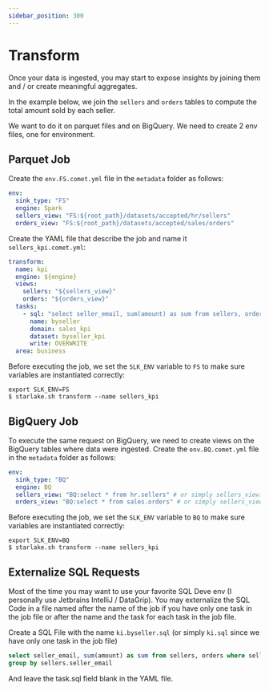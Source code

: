 ```yaml
---
sidebar_position: 300
---
```


# Transform

Once your data is ingested, you may start to expose insights by joining them and / or create meaningful aggregates.

In the example below, we join the `sellers` and `orders` tables to compute the total amount sold by each seller.

We want to do it on parquet files and on BigQuery. We need to create 2 env files, one for environment.

## Parquet Job

Create the `env.FS.comet.yml` file in the `metadata` folder as follows:

```yaml
env:
  sink_type: "FS"
  engine: Spark
  sellers_view: "FS:${root_path}/datasets/accepted/hr/sellers"
  orders_view: "FS:${root_path}/datasets/accepted/sales/orders"
```

Create the YAML file that describe the job and name it `sellers_kpi.comet.yml`:

```yaml
transform:
  name: kpi
  engine: ${engine}
  views:
    sellers: "${sellers_view}"
    orders: "${orders_view}"
  tasks:
    - sql: "select seller_email, sum(amount) as sum from sellers, orders where sellers.id = orders.seller_id group by sellers.seller_email"
      name: byseller
      domain: sales_kpi
      dataset: byseller_kpi
      write: OVERWRITE
  area: business
```

Before executing the job, we set the `SLK_ENV` variable to `FS` to make sure variables are instantiated correctly:

````shell
export SLK_ENV=FS
$ starlake.sh transform --name sellers_kpi
````

## BigQuery Job
To execute the same request on BigQuery, we need to create views on the BigQuery tables where data were ingested. 
Create the `env.BQ.comet.yml` file in the `metadata` folder as follows:

```yaml
env:
  sink_type: "BQ"
  engine: BQ
  sellers_view: "BQ:select * from hr.sellers" # or simply sellers_view: hr.sellers
  orders_view: "BQ:select * from sales.orders" # or simply sellers_view: sales.orders
```

Before executing the job, we set the `SLK_ENV` variable to `BQ` to make sure variables are instantiated correctly:

````shell
export SLK_ENV=BQ
$ starlake.sh transform --name sellers_kpi
````

## Externalize SQL Requests

Most of the time you may want to use your favorite SQL Deve env (I personally use Jetbrains IntelliJ / DataGrip). 
You may externalize the SQL Code in a file named after the name of the job if you have only one task in the job file 
or after the name and the task for each task in the job file.

Create a SQL File with the name `ki.byseller.sql` (or simply `ki.sql` since we have only one task in the job file)
```sql
select seller_email, sum(amount) as sum from sellers, orders where sellers.id = orders.seller_id
group by sellers.seller_email
```

And leave the task.sql field blank in the YAML file. 

